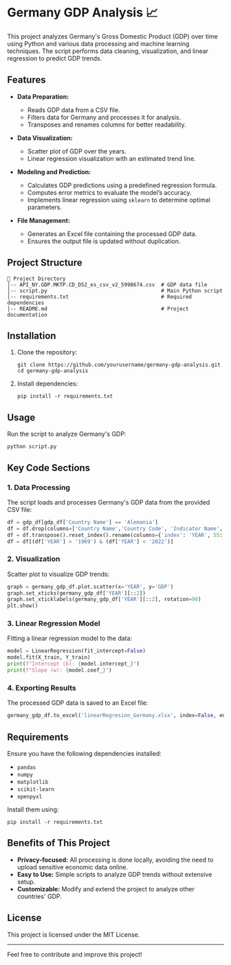 # Germany GDP Analysis 📈  

This project analyzes Germany's Gross Domestic Product (GDP) over time using Python and various data processing and machine learning techniques. The script performs data cleaning, visualization, and linear regression to predict GDP trends.  

## Features  

- **Data Preparation:**  
  - Reads GDP data from a CSV file.  
  - Filters data for Germany and processes it for analysis.  
  - Transposes and renames columns for better readability.  

- **Data Visualization:**  
  - Scatter plot of GDP over the years.  
  - Linear regression visualization with an estimated trend line.  

- **Modeling and Prediction:**  
  - Calculates GDP predictions using a predefined regression formula.  
  - Computes error metrics to evaluate the model’s accuracy.  
  - Implements linear regression using `sklearn` to determine optimal parameters.  

- **File Management:**  
  - Generates an Excel file containing the processed GDP data.  
  - Ensures the output file is updated without duplication.  

## Project Structure  

```
📂 Project Directory  
│-- API_NY.GDP.MKTP.CD_DS2_es_csv_v2_5998674.csv  # GDP data file  
│-- script.py                                     # Main Python script  
│-- requirements.txt                              # Required dependencies  
│-- README.md                                     # Project documentation  
```

## Installation  

1. Clone the repository:  
   ```shell
   git clone https://github.com/yourusername/germany-gdp-analysis.git
   cd germany-gdp-analysis
   ```

2. Install dependencies:  
   ```shell
   pip install -r requirements.txt
   ```

## Usage  

Run the script to analyze Germany's GDP:  
```shell
python script.py
```

## Key Code Sections  

### 1. Data Processing  
The script loads and processes Germany's GDP data from the provided CSV file:  
```python
df = gdp_df[gdp_df['Country Name'] == 'Alemania']
df = df.drop(columns=['Country Name','Country Code', 'Indicator Name', 'Indicator Code'])
df = df.transpose().reset_index().rename(columns={'index': 'YEAR', 55: 'GDP'})
df = df[(df['YEAR'] > '1969') & (df['YEAR'] < '2022')]
```

### 2. Visualization  
Scatter plot to visualize GDP trends:  
```python
graph = germany_gdp_df.plot.scatter(x='YEAR', y='GDP')
graph.set_xticks(germany_gdp_df['YEAR'][::2])
graph.set_xticklabels(germany_gdp_df['YEAR'][::2], rotation=90)
plt.show()
```

### 3. Linear Regression Model  
Fitting a linear regression model to the data:  
```python
model = LinearRegression(fit_intercept=False)
model.fit(X_train, Y_train)
print(f"Intercept (b): {model.intercept_}")
print(f"Slope (w): {model.coef_}")
```

### 4. Exporting Results  
The processed GDP data is saved to an Excel file:  
```python
germany_gdp_df.to_excel('linearRegresion_Germany.xlsx', index=False, engine='openpyxl')
```

## Requirements  

Ensure you have the following dependencies installed:  
- `pandas`  
- `numpy`  
- `matplotlib`  
- `scikit-learn`  
- `openpyxl`  

Install them using:  
```shell
pip install -r requirements.txt
```

## Benefits of This Project  

- **Privacy-focused:** All processing is done locally, avoiding the need to upload sensitive economic data online.  
- **Easy to Use:** Simple scripts to analyze GDP trends without extensive setup.  
- **Customizable:** Modify and extend the project to analyze other countries' GDP.  

## License  

This project is licensed under the MIT License.  

---

Feel free to contribute and improve this project!
